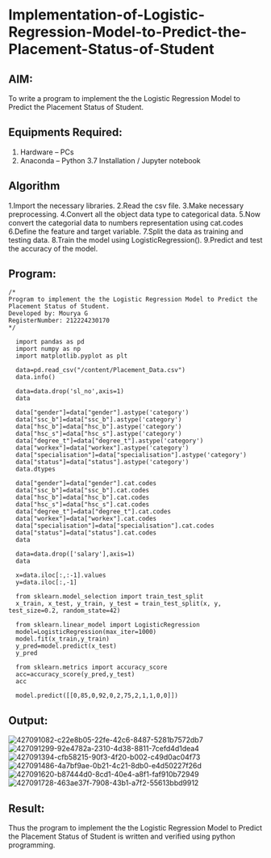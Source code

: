 # Implementation-of-Logistic-Regression-Model-to-Predict-the-Placement-Status-of-Student

## AIM:
To write a program to implement the the Logistic Regression Model to Predict the Placement Status of Student.

## Equipments Required:
1. Hardware – PCs
2. Anaconda – Python 3.7 Installation / Jupyter notebook

## Algorithm
1.Import the necessary libraries.
2.Read the csv file.
3.Make necessary preprocessing.
4.Convert all the object data type to categorical data.
5.Now convert the categorial data to numbers representation using cat.codes
6.Define the feature and target variable.
7.Split the data as training and testing data.
8.Train the model using LogisticRegression().
9.Predict and test the accuracy of the model.
## Program:
```
/*
Program to implement the the Logistic Regression Model to Predict the Placement Status of Student.
Developed by: Mourya G
RegisterNumber: 212224230170 
*/
```
~~~
  import pandas as pd
  import numpy as np
  import matplotlib.pyplot as plt
  
  data=pd.read_csv("/content/Placement_Data.csv")
  data.info()
  
  data=data.drop('sl_no',axis=1)
  data
  
  data["gender"]=data["gender"].astype('category')
  data["ssc_b"]=data["ssc_b"].astype('category')
  data["hsc_b"]=data["hsc_b"].astype('category')
  data["hsc_s"]=data["hsc_s"].astype('category')
  data["degree_t"]=data["degree_t"].astype('category')
  data["workex"]=data["workex"].astype('category')
  data["specialisation"]=data["specialisation"].astype('category')
  data["status"]=data["status"].astype('category')
  data.dtypes
  
  data["gender"]=data["gender"].cat.codes
  data["ssc_b"]=data["ssc_b"].cat.codes
  data["hsc_b"]=data["hsc_b"].cat.codes
  data["hsc_s"]=data["hsc_s"].cat.codes
  data["degree_t"]=data["degree_t"].cat.codes
  data["workex"]=data["workex"].cat.codes
  data["specialisation"]=data["specialisation"].cat.codes
  data["status"]=data["status"].cat.codes
  data
  
  data=data.drop(['salary'],axis=1)
  data
  
  x=data.iloc[:,:-1].values
  y=data.iloc[:,-1]
  
  from sklearn.model_selection import train_test_split
  x_train, x_test, y_train, y_test = train_test_split(x, y, test_size=0.2, random_state=42)
  
  from sklearn.linear_model import LogisticRegression
  model=LogisticRegression(max_iter=1000)
  model.fit(x_train,y_train)
  y_pred=model.predict(x_test)
  y_pred
  
  from sklearn.metrics import accuracy_score
  acc=accuracy_score(y_pred,y_test)
  acc
  
  model.predict([[0,85,0,92,0,2,75,2,1,1,0,0]])
~~~

## Output:
![427091082-c22e8b05-22fe-42c6-8487-5281b7572db7](https://github.com/user-attachments/assets/e3be4ab8-1f00-49a1-a1c7-909601f84388)
![427091299-92e4782a-2310-4d38-8811-7cefd4d1dea4](https://github.com/user-attachments/assets/b3573e74-d832-4853-bf7b-77e59bf8c410)
![427091394-cfb58215-90f3-4f20-b002-c49d0ac04f73](https://github.com/user-attachments/assets/b1b81b39-4587-4f95-845b-3d65e3ed82ca)
![427091486-4a7bf9ae-0b21-4c21-8db0-e4d50227f26d](https://github.com/user-attachments/assets/9ee3cf5b-f280-43a5-a43a-efdc59528508)
![427091620-b87444d0-8cd1-40e4-a8f1-faf910b72949](https://github.com/user-attachments/assets/22b681fc-af10-44fe-969e-e39b6398d648)
![427091728-463ae37f-7908-43b1-a7f2-55613bbd9912](https://github.com/user-attachments/assets/004bd739-3d36-40c6-ac3e-0986b1db3160)


## Result:
Thus the program to implement the the Logistic Regression Model to Predict the Placement Status of Student is written and verified using python programming.
